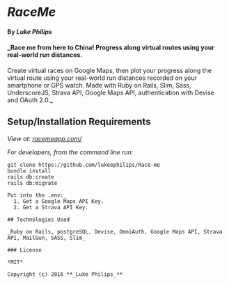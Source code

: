 # _RaceMe_

#### By _**Luke Philips**_

#### _Race me from here to China! Progress along virtual routes using your real-world run distances.
Create virtual races on Google Maps, then plot your progress along the virtual route using your real-world run distances recorded on your smartphone or GPS watch. Made with Ruby on Rails, Slim, Sass, UnderscoreJS, Strava API, Google Maps API, authentication with Devise and OAuth 2.0._

## Setup/Installation Requirements

_View at: [racemeapp.com/](racemeapp.com/)_

_For developers, from the command line run:_
```
git clone https://github.com/lukeephilips/Race-me
bundle install
rails db:create
rails db:migrate

Put into the .env:_
  1. Get a Google Maps API Key.
  2. Get a Strava API Key.

## Technologies Used

_Ruby on Rails, postgreSQL, Devise, OmniAuth, Google Maps API, Strava API, MailGun, SASS, Slim_

### License

*MIT*

Copyright (c) 2016 **_Luke Philips_**
